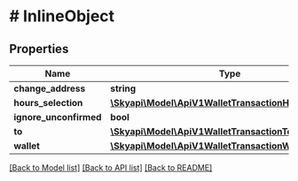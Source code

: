 # # InlineObject

## Properties

Name | Type | Description | Notes
------------ | ------------- | ------------- | -------------
**change_address** | **string** |  | [optional] 
**hours_selection** | [**\Skyapi\Model\ApiV1WalletTransactionHoursSelection**](ApiV1WalletTransactionHoursSelection.md) |  | [optional] 
**ignore_unconfirmed** | **bool** |  | [optional] 
**to** | [**\Skyapi\Model\ApiV1WalletTransactionTo[]**](ApiV1WalletTransactionTo.md) |  | [optional] 
**wallet** | [**\Skyapi\Model\ApiV1WalletTransactionWallet**](ApiV1WalletTransactionWallet.md) |  | [optional] 

[[Back to Model list]](../../README.md#documentation-for-models) [[Back to API list]](../../README.md#documentation-for-api-endpoints) [[Back to README]](../../README.md)


